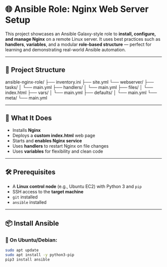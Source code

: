 # 🌐 Ansible Role: Nginx Web Server Setup

This project showcases an Ansible Galaxy-style role to **install, configure, and manage Nginx** on a remote Linux server. It uses best practices such as **handlers**, **variables**, and a modular **role-based structure** — perfect for learning and demonstrating real-world Ansible automation.
				
---

## 📁 Project Structure
ansible-nginx-role/
├── inventory.ini
├── site.yml
└── webserver/
├── tasks/
│ └── main.yml
├── handlers/
│ └── main.yml
├── files/
│ └── index.html
├── vars/
│ └── main.yml
├── defaults/
│ └── main.yml
└── meta/
└── main.yml


---

## 🚀 What It Does

- Installs **Nginx**
- Deploys a **custom index.html** web page
- Starts and **enables Nginx service**
- Uses **handlers** to restart Nginx on file changes
- Uses **variables** for flexibility and clean code

---

## 🛠️ Prerequisites

- A **Linux control node** (e.g., Ubuntu EC2) with Python 3 and `pip`
- SSH access to the **target machine**
- `git` installed
- `ansible` installed

---

## 📦 Install Ansible

### 🐧 On Ubuntu/Debian:

```bash
sudo apt update
sudo apt install -y python3-pip
pip3 install ansible


